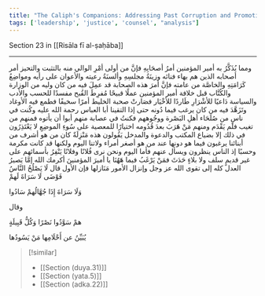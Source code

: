 ```yaml
---
title: "The Caliph's Companions: Addressing Past Corruption and Promoting Meritocracy"
tags: ['leadership', 'justice', 'counsel', "analysis"]
---
```


 Section 23 in [[Risāla fī al-ṣaḥāba]]

---
ومما يُذَكَّرُ به أمير المؤمنين أمرُ أصحَابِهِ فإنَّ من أولى أمْرِ الوالي منه بالتثبت والتحيز أمر أصحابه الذين هم بهاء فنائه وزينَةُ مجلسِهِ وألسنَةُ رعيته والأعوان على رأيه ومواضِعُ كَرَامَتِهِ والخاصَّة من عامته فإنَّ أمرَ هذه الصحابة قد عمِلَ فيه من كان وليه من الوزارة والكُتَّاب قبل خلافة أمير المؤمنين عملًا قبيحًا مُفرِطَ القُبح مفسدًا للحسب والأدب والسياسة دَاعيًا للأشْرَارِ طَاردًا للأخْيَار فصَارتْ صحبة الخليط أمرًا سخيفًا فطمع فيه الأوغاد وتَزَهَّدَ فيه من كان يرغب فيما دُونه حتى إذا التقينا أبا العباس  رحمة الله عليه  وكُنت في ناسٍ من صُلَحَاء أهلِ البَصْرة ووجُوههم فكنتُ في عصابة منهم أبوا أن يأتوه فمنهم من تغيب فلم يَقْدَم ومنهم مَنْ هَرَبَ بعدَ قُدُومه اختيارًا للمعصية على سُوءِ الموضِعِ لا يَعْتَذِرُون في ذلك إلا بضياع المكتب والدعوة والمدخل يَقُولون هذه مَنْزِلَةٌ كان من هو أشرف من أبنائنا يرغبون فيما هو دونها عند من هو أصغر أمراء ولاتنا اليوم ولكنها قد كانت مكرمة وحسبًا إذ الناس ينظرون ويسأل عنهم فأما اليوم ونحن نرى فُلانًا وفلانًا يَنْفِرُ بأسمائهم على غير قديمٍ سلف ولا بلاءٍ حَدَثَ فمَنْ يَرْغَبُ فيما هَهُنَا يا أميرَ المؤمنينَ أكرمك الله إمَّا يَصيرُ العدل كله إلى تقوى الله  عز وجل  وإنزال الأمور مَنَازلها فإن الأول قال
لَا يَصْلُحُ النَّاسُ فَوْضَى لَا سَرَاةَ لَهمْ

وَلَا سَرَاةَ إِذَا جُهَّالُهمْ سَادُوا

وقال

همْ سَوَّدُوا نَصْرًا وَكُلُّ قَبِيلَةٍ

يُبَيِّنُ عن أَحْلَامِها مَنْ يَسُودُها

> [!similar]
> - [[Section (duya.31)]]
> - [[Section (yata.5)]]
> - [[Section (adka.22)]]
